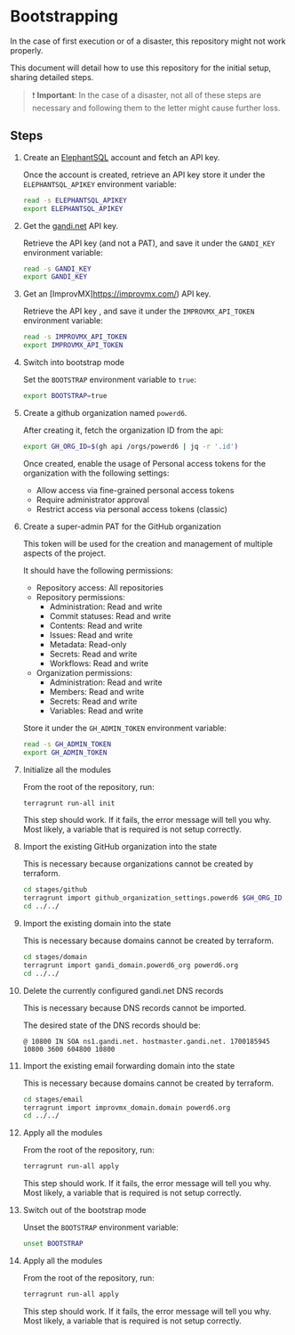 # Bootstrapping

In the case of first execution or of a disaster, this repository might not work properly.

This document will detail how to use this repository for the initial setup, sharing detailed steps.

> ❗️ **Important**: In the case of a disaster, not all of these steps are necessary and following them to the letter might cause further loss.

## Steps

1. Create an [ElephantSQL](https://www.elephantsql.com/) account and fetch an API key.

    Once the account is created, retrieve an API key store it under the `ELEPHANTSQL_APIKEY` environment variable:

    ```bash
    read -s ELEPHANTSQL_APIKEY
    export ELEPHANTSQL_APIKEY
    ```

1. Get the [gandi.net](https://gandi.net) API key.

    Retrieve the API key (and not a PAT), and save it under the `GANDI_KEY` environment variable:

    ```bash
    read -s GANDI_KEY
    export GANDI_KEY
    ```

1. Get an [ImprovMX]https://improvmx.com/) API key.

    Retrieve the API key , and save it under the `IMPROVMX_API_TOKEN` environment variable:

    ```bash
    read -s IMPROVMX_API_TOKEN
    export IMPROVMX_API_TOKEN
    ```

1. Switch into bootstrap mode

    Set the `BOOTSTRAP` environment variable to `true`:

    ```bash
    export BOOTSTRAP=true
    ```

1. Create a github organization named `powerd6`.

    After creating it, fetch the organization ID from the api:

    ```bash
    export GH_ORG_ID=$(gh api /orgs/powerd6 | jq -r '.id')
    ```

    Once created, enable the usage of Personal access tokens for the organization with the following settings:

    - Allow access via fine-grained personal access tokens
    - Require administrator approval
    - Restrict access via personal access tokens (classic)

1. Create a super-admin PAT for the GitHub organization

    This token will be used for the creation and management of multiple aspects of the project.

    It should have the following permissions:

    - Repository access: All repositories
    - Repository permissions:
        - Administration: Read and write
        - Commit statuses: Read and write
        - Contents: Read and write
        - Issues: Read and write
        - Metadata: Read-only
        - Secrets: Read and write
        - Workflows: Read and write
    - Organization permissions:
        - Administration: Read and write
        - Members: Read and write
        - Secrets: Read and write
        - Variables: Read and write

    Store it under the `GH_ADMIN_TOKEN` environment variable:

    ```bash
    read -s GH_ADMIN_TOKEN
    export GH_ADMIN_TOKEN
    ```

1. Initialize all the modules

    From the root of the repository, run:

    ```bash
    terragrunt run-all init
    ```

    This step should work. If it fails, the error message will tell you why.
    Most likely, a variable that is required is not setup correctly.

1. Import the existing GitHub organization into the state

    This is necessary because organizations cannot be created by terraform.
    
    ```bash
    cd stages/github
    terragrunt import github_organization_settings.powerd6 $GH_ORG_ID
    cd ../../
    ```

1. Import the existing domain into the state

    This is necessary because domains cannot be created by terraform.
    
    ```bash
    cd stages/domain
    terragrunt import gandi_domain.powerd6_org powerd6.org
    cd ../../
    ```

1. Delete the currently configured gandi.net DNS records

    This is necessary because DNS records cannot be imported.

    The desired state of the DNS records should be:

    ```
    @ 10800 IN SOA ns1.gandi.net. hostmaster.gandi.net. 1700185945 10800 3600 604800 10800
    ```

1. Import the existing email forwarding domain into the state

    This is necessary because domains cannot be created by terraform.
    
    ```bash
    cd stages/email
    terragrunt import improvmx_domain.domain powerd6.org
    cd ../../
    ```

1. Apply all the modules

    From the root of the repository, run:

    ```bash
    terragrunt run-all apply
    ```

    This step should work. If it fails, the error message will tell you why.
    Most likely, a variable that is required is not setup correctly.

1. Switch out of the bootstrap mode

    Unset the `BOOTSTRAP` environment variable:

    ```bash
    unset BOOTSTRAP
    ```

1. Apply all the modules

    From the root of the repository, run:

    ```bash
    terragrunt run-all apply
    ```

    This step should work. If it fails, the error message will tell you why.
    Most likely, a variable that is required is not setup correctly.
